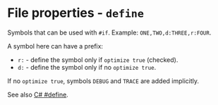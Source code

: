 # File properties - `define`

Symbols that can be used with `#if`. Example: `ONE,TWO,d:THREE,r:FOUR`.

A symbol here can have a prefix:

- `r:` - define the symbol only if `optimize true` (checked).
- `d:` - define the symbol only if no `optimize true`.

If no `optimize true`, symbols `DEBUG` and `TRACE` are added implicitly.

See also [C# #define](https://www.google.com/search?q=site:microsoft.com+C%23+%23define).